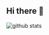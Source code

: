 ## Hi there 👋

<picture decoding="async" loading="lazy">
  <source media="(prefers-color-scheme: light)" srcset="https://raw.githubusercontent.com/ahillahaffat/ahillahaffat/output/github-stats.png">
  <source media="(prefers-color-scheme: dark)" srcset="https://raw.githubusercontent.com/ahillahaffat/ahillahaffat/output/github-stats-dark.png">
  <img alt="github stats" src="https://pixel-profile.vercel.app/api/github-stats?username=ahillahaffat&screen_effect=false&theme=fuji&hide=avatar&dithering=true">
</picture>
<!--
**ahillahaffat/ahillahaffat** is a ✨ _special_ ✨ repository because its `README.md` (this file) appears on your GitHub profile.

Here are some ideas to get you started:

- 🔭 I’m currently working on ...
- 🌱 I’m currently learning ...
- 👯 I’m looking to collaborate on ...
- 🤔 I’m looking for help with ...
- 💬 Ask me about ...
- 📫 How to reach me: ...
- 😄 Pronouns: ...
- ⚡ Fun fact: ...
-->
